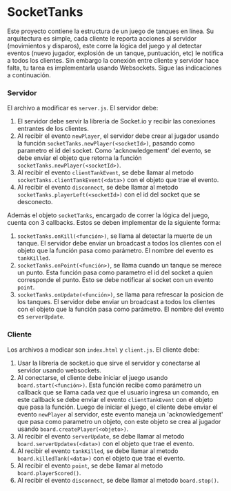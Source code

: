 <h1>SocketTanks</h1>

Este proyecto contiene la estructura de un juego de tanques en línea. Su arquitectura es simple, cada cliente le reporta acciones al servidor (movimientos y disparos), este corre la lógica del juego y al detectar eventos (nuevo jugador, explosión de un tanque, puntuación, etc) le notifica a todos los clientes. Sin embargo la conexión entre cliente y servidor hace falta, tu tarea es implementarla usando Websockets. Sigue las indicaciones a continuación.

<h3>Servidor</h3>

El archivo a modificar es `server.js`. El servidor debe:

1. El servidor debe servir la librería de Socket.io y recibir las conexiones entrantes de los clientes.
2. Al recibir el evento `newPlayer`, el servidor debe crear al jugador usando la función `socketTanks.newPlayer(<socketId>)`, pasando como parametro el id del socket. Como 'acknowledgement' del evento, se debe enviar el objeto que  retorna la función `socketTanks.newPlayer(<socketId>)`.
3. Al recibir el evento `clientTankEvent`, se debe llamar al metodo `socketTanks.clientTankEvent(<data>)` con el objeto que trae el evento.
4. Al recibir el evento `disconnect`, se debe llamar al metodo `socketTanks.playerLeft(<socketId>)` con el id del socket que se desconecto.

Además el objeto `socketTanks`, encargado de correr la lógica del juego, cuenta con 3 callbacks. Estos se deben implementar de la siguiente forma:

1. `socketTanks.onKill(<función>)`, se llama al detectar la muerte de un tanque. El servidor debe enviar un broadcast a todos los clientes con el objeto que la función pasa como parámetro. El nombre del evento es `tankKilled`.
2. `socketTanks.onPoint(<función>)`, se llama cuando un tanque se merece un punto. Esta función pasa como parametro el id del socket a quien corresponde el punto. Esto se debe notificar al socket con un evento `point`. 
3. `socketTanks.onUpdate(<función>)`, se llama para refrescar la posicion de los tanques. El servidor debe enviar un broadcast a todos los clientes con el objeto que la función pasa como parámetro. El nombre del evento es `serverUpdate`.

<h3>Cliente</h3>

Los archivos a modicar son `index.html` y `client.js`. El cliente debe:

1. Usar la librería de socket.io que sirve el servidor y conectarse al servidor usando websockets.
2. Al conectarse, el cliente debe iniciar el juego usando `board.start(<función>)`. Esta función recibe como parámetro un callback que se llama cada vez que el usuario ingresa un comando, en este callback se debe enviar el evento `clientTankEvent` con el objeto que pasa la función. Luego de iniciar el juego, el cliente debe enviar el evento `newPlayer` al servidor, este evento maneja un 'acknowledgement' que pasa como parametro un objeto, con este objeto se crea al jugador usando `board.createPlayer(<objeto>)`.
3. Al recibir el evento `serverUpdate`, se debe llamar al metodo `board.serverUpdates(<data>)` con el objeto que trae el evento.
4. Al recibir el evento `tankKilled`, se debe llamar al metodo `board.killedTank(<data>)` con el objeto que trae el evento.
5. Al recibir el evento `point`, se debe llamar al metodo `board.playerScored()`.
6. Al recibir el evento `disconnect`, se debe llamar al metodo `board.stop()`.
